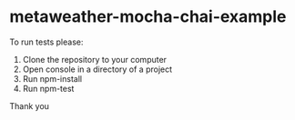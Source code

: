 # metaweather-mocha-chai-example
To run tests please:
1. Clone the repository to your computer
2. Open console in a directory of a project
3. Run npm-install
4. Run npm-test

Thank you